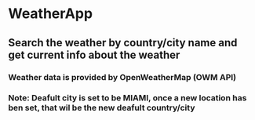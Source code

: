 # WeatherApp
## Search the weather by country/city name and get current info about the weather
### Weather data is provided by OpenWeatherMap (OWM API)
### Note: Deafult city is set to be MIAMI, once a new location has ben set, that wil be the new deafult country/city

